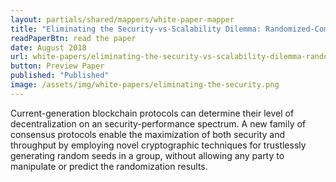 ```yaml
---
layout: partials/shared/mappers/white-paper-mapper
title: "Eliminating the Security-vs-Scalability Dilemma: Randomized-Committee Consensus Protocols"
readPaperBtn: read the paper
date: August 2018
url: white-papers/eliminating-the-security-vs-scalability-dilemma-randomized-committee-consensus-protocols
button: Preview Paper
published: "Published"
image: /assets/img/white-papers/eliminating-the-security.png
---
```


Current-generation blockchain protocols can determine their level of decentralization on an security-performance spectrum. A new family of consensus protocols enable the maximization of both security and throughput by employing novel cryptographic techniques for trustlessly generating random seeds in a group, without allowing any party to manipulate or predict the randomization results.
